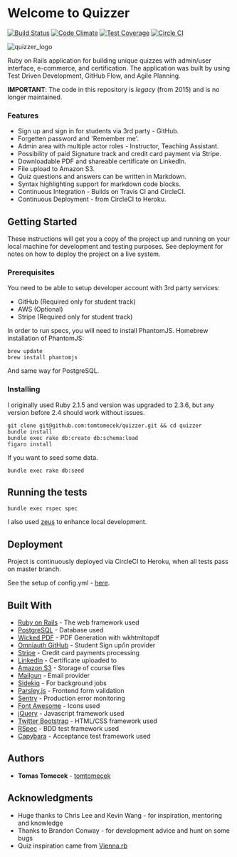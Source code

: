 # Welcome to Quizzer

[![Build Status](https://travis-ci.org/tomtomecek/quizzer.svg)](https://travis-ci.org/tomtomecek/quizzer) [![Code Climate](https://codeclimate.com/github/tomtomecek/quizzer/badges/gpa.svg)](https://codeclimate.com/github/tomtomecek/quizzer) [![Test Coverage](https://codeclimate.com/github/tomtomecek/quizzer/badges/coverage.svg)](https://codeclimate.com/github/tomtomecek/quizzer) [![Circle CI](https://circleci.com/gh/tomtomecek/quizzer/tree/master.svg?style=shield&circle-token=f47aaaa83e457e1b1052b299a93eb716c215ec12)](https://circleci.com/gh/tomtomecek/quizzer/tree/master)

![quizzer_logo](https://user-images.githubusercontent.com/7385469/37671211-8627f5f8-2c6b-11e8-8176-939b6979107b.gif)

Ruby on Rails application for building unique quizzes with admin/user interface, e-commerce, and certification. The application was built by using Test Driven Development, GitHub Flow, and Agile Planning.

**IMPORTANT**: The code in this repository is _legacy_ (from 2015) and is no longer maintained.

### Features

* Sign up and sign in for students via 3rd party - GitHub.
* Forgetten password and 'Remember me'.
* Admin area with multiple actor roles - Instructor, Teaching Assistant.
* Possibility of paid Signature track and credit card payment via Stripe.
* Downloadable PDF and shareable certificate on LinkedIn.
* File upload to Amazon S3.
* Quiz questions and answers can be written in Markdown.
* Syntax highlighting support for markdown code blocks.
* Continuous Integration - Builds on Travis CI and CircleCI.
* Continuous Deployment - from CircleCI to Heroku.

## Getting Started

These instructions will get you a copy of the project up and running on your local machine for development and testing purposes. See deployment for notes on how to deploy the project on a live system.

### Prerequisites

You need to be able to setup developer account with 3rd party services:

* GitHub (Required only for student track)
* AWS    (Optional)
* Stripe (Required only for student track)

In order to run specs, you will need to install PhantomJS. Homebrew installation of PhantomJS:

```shell
brew update
brew install phantomjs
```

And same way for PostgreSQL.

### Installing

I originally used Ruby 2.1.5 and version was upgraded to 2.3.6, but any version before 2.4 should work without issues.

```shell
git clone git@github.com:tomtomecek/quizzer.git && cd quizzer
bundle install
bundle exec rake db:create db:schema:load
figaro install
```

If you want to seed some data.

```shell
bundle exec rake db:seed
```

## Running the tests

```shell
bundle exec rspec spec
```

I also used [zeus](https://github.com/burke/zeus) to enhance local development.

## Deployment

Project is continuously deployed via CircleCI to Heroku, when all tests pass on master branch.

See the setup of config.yml - [here](https://github.com/tomtomecek/quizzer/blob/master/.circleci/config.yml).

## Built With

* [Ruby on Rails](http://rubyonrails.org/) - The web framework used
* [PostgreSQL](https://www.postgresql.org/) - Database used
* [Wicked PDF](https://github.com/mileszs/wicked_pdf) - PDF Generation with wkhtmltopdf
* [Omniauth GitHub](https://github.com/omniauth/omniauth-github) - Student Sign up/in provider
* [Stripe](https://stripe.com/) - Credit card payments processing
* [LinkedIn](https://www.linkedin.com) - Certificate uploaded to
* [Amazon S3](https://aws.amazon.com/s3/) - Storage of course files
* [Mailgun](https://www.mailgun.com/) - Email provider
* [Sidekiq](https://github.com/mperham/sidekiq) - For background jobs
* [Parsley.js](http://parsleyjs.org/) - Frontend form validation
* [Sentry](https://sentry.io/welcome/) - Production error monitoring
* [Font Awesome](https://fontawesome.com/) - Icons used
* [jQuery](https://jquery.com/) - Javascript framework used
* [Twitter Bootstrap](https://getbootstrap.com/docs/3.3/) - HTML/CSS framework used
* [RSpec](http://rspec.info/documentation/) - BDD test framework used
* [Capybara](https://github.com/teamcapybara/capybara) - Acceptance test framework used

## Authors

* **Tomas Tomecek** - [tomtomecek](https://github.com/tomtomecek)

## Acknowledgments

* Huge thanks to Chris Lee and Kevin Wang - for inspiration, mentoring and knowledge
* Thanks to Brandon Conway - for development advice and hunt on some bugs
* Quiz inspiration came from [Vienna.rb](https://www.meetup.com/vienna-rb/)
